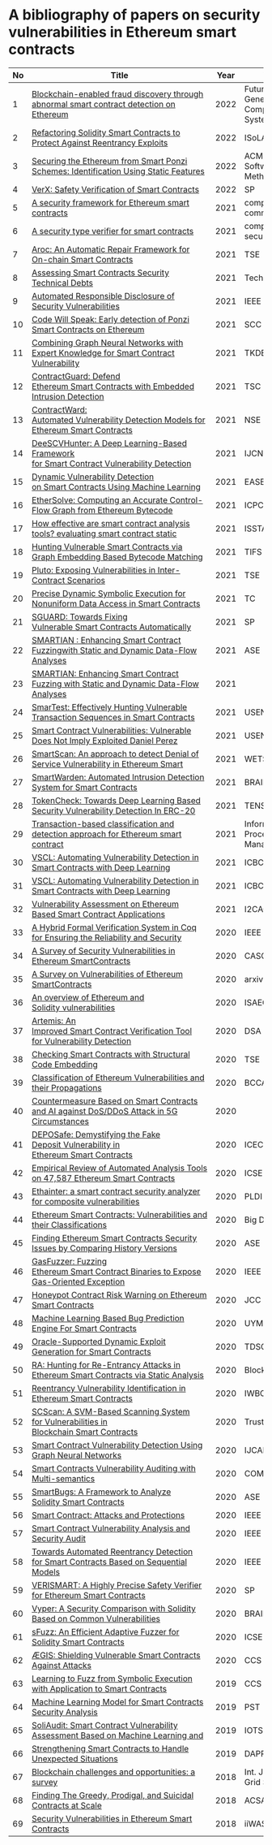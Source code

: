 A bibliography of papers on security vulnerabilities in Ethereum smart contracts
========
| No | Title | Year | Venue  | 
| ---- | ---- | ----- | ----  | 
|1|[Blockchain-enabled fraud discovery through abnormal smart contract detection on Ethereum](https://doi.org/10.1016/j.future.2021.08.023)|2022|Future Generation Computer Systems | 
|2|[Refactoring Solidity Smart Contracts to Protect Against Reentrancy Exploits](https://link-springer-com.ezproxy.uta.edu/chapter/10.1007/978-3-031-19756-7_18)|2022|ISoLA  | 
|3|[Securing the Ethereum from Smart Ponzi Schemes: Identification Using Static Features](https://dl.acm.org/doi/pdf/10.1145/3571847)|2022|ACM Trans. Softw. Eng. Methodol | 
|4|[VerX: Safety Verification of Smart Contracts](https://files.sri.inf.ethz.ch/website/papers/sp20-verx.pdf)|2022|SP | 
|5|[A security framework for Ethereum smart contracts](https://doi.org/10.1016/j.comcom.2021.03.008)|2021|computer communications | 
|6|[A security type verifier for smart contracts](https://doi.org/10.1016/j.cose.2021.102343)|2021|computers and security | 
|7|[Aroc: An Automatic Repair Framework for On-chain Smart Contracts](https://ieeexplore.ieee.org/abstract/document/9591399)|2021|TSE | 
|8|[Assessing Smart Contracts Security Technical Debts](https://arxiv.org/abs/2103.09595)|2021|TechDebt | 
|9|[Automated Responsible Disclosure of Security Vulnerabilities](https://ieeexplore.ieee.org/abstract/document/9606687)|2021|IEEE Access | 
|10|[Code Will Speak: Early detection of Ponzi Smart Contracts on Ethereum](https://ieeexplore.ieee.org/abstract/document/9592458)|2021|SCC | 
|11|[Combining Graph Neural Networks with Expert Knowledge for Smart Contract Vulnerability](https://ieeexplore.ieee.org/abstract/document/9477066)|2021|TKDE | 
|12|[ContractGuard: Defend Ethereum Smart Contracts with Embedded Intrusion Detection](https://ieeexplore.ieee.org/abstract/document/8883087)|2021|TSC | 
|13|[ContractWard: Automated Vulnerability Detection Models for Ethereum Smart Contracts](https://ieeexplore.ieee.org/abstract/document/8967006)|2021|NSE | 
|14|[DeeSCVHunter: A Deep Learning-Based Framework for Smart Contract Vulnerability Detection](https://ieeexplore.ieee.org/abstract/document/9534324)|2021|IJCNN | 
|15|[Dynamic Vulnerability Detection on Smart Contracts Using Machine Learning](https://dl.acm.org/doi/abs/10.1145/3463274.3463348)|2021|EASE | 
|16|[EtherSolve: Computing an Accurate Control-Flow Graph from Ethereum Bytecode](https://arxiv.org/abs/2103.09113)|2021|ICPC | 
|17|[How effective are smart contract analysis tools? evaluating smart contract static](https://dl.acm.org/doi/abs/10.1145/3395363.3397385)|2021|ISSTA | 
|18|[Hunting Vulnerable Smart Contracts via Graph Embedding Based Bytecode Matching](https://ieeexplore.ieee.org/abstract/document/9316905)|2021|TIFS | 
|19|[Pluto: Exposing Vulnerabilities in Inter-Contract Scenarios](https://ieeexplore.ieee.org/abstract/document/9562567)|2021|TSE | 
|20|[Precise Dynamic Symbolic Execution for Nonuniform Data Access in Smart Contracts](https://ieeexplore.ieee.org/abstract/document/9465642)|2021|TC | 
|21|[SGUARD: Towards Fixing Vulnerable Smart Contracts Automatically](https://ieeexplore.ieee.org/stamp/stamp.jsp?tp=&arnumber=9519444)|2021|SP | 
|22|[SMARTIAN : Enhancing Smart Contract Fuzzingwith Static and Dynamic Data-Flow Analyses](https://ieeexplore-ieee-org.ezproxy.uta.edu/document/9678888)|2021|ASE | 
|23|[SMARTIAN: Enhancing Smart Contract Fuzzing with Static and Dynamic Data-Flow Analyses](https://ieeexplore.ieee.org/document/9678888)|2021|&nbsp; | 
|24|[SmarTest: Effectively Hunting Vulnerable Transaction Sequences in Smart Contracts](https://www.usenix.org/system/files/sec21-so.pdf)|2021|USENIX | 
|25|[Smart Contract Vulnerabilities: Vulnerable Does Not Imply Exploited Daniel Perez](https://www.usenix.org/conference/usenixsecurity21/presentation/perez)|2021|USENIX | 
|26|[SmartScan: An approach to detect Denial of Service Vulnerability in Ethereum Smart](https://arxiv.org/abs/2105.02852)|2021|WETSEB | 
|27|[SmartWarden: Automated Intrusion Detection System for Smart Contracts](https://ieeexplore.ieee.org/abstract/document/9569806)|2021| BRAINS | 
|28|[TokenCheck: Towards Deep Learning Based Security Vulnerability Detection In ERC-20](https://ieeexplore.ieee.org/abstract/document/9550913)|2021|TENSY | 
|29|[Transaction-based classification and detection approach for Ethereum smart contract](https://doi.org/10.1016/j.ipm.2020.102462)|2021|Information Processing and Management | 
|30|[VSCL: Automating Vulnerability Detection in Smart Contracts with Deep Learning](https://ieeexplore.ieee.org/abstract/document/9461050)|2021|ICBC | 
|31|[VSCL: Automating Vulnerability Detection in Smart Contracts with Deep Learning](https://ieeexplore.ieee.org/abstract/document/9461050)|2021|ICBC | 
|32|[Vulnerability Assessment on Ethereum Based Smart Contract Applications](https://ieeexplore.ieee.org/abstract/document/9495892)|2021|I2CACIS | 
|33|[A Hybrid Formal Verification System in Coq for Ensuring the Reliability and Security](https://ieeexplore.ieee.org/abstract/document/8970279)|2020|IEEE Access | 
|34|[A Survey of Security Vulnerabilities in Ethereum SmartContracts](https://dl.acm.org/doi/10.5555/3432601.3432611)|2020|CASCON | 
|35|[A Survey on Vulnerabilities of Ethereum SmartContracts](https://arxiv.org/pdf/2012.14481.pdf)|2020|arxiv | 
|36|[An overview of Ethereum and Solidity vulnerabilities](https://ieeexplore.ieee.org/abstract/document/9523638)|2020|ISAECT | 
|37|[Artemis: An Improved Smart Contract Verification Tool for Vulnerability Detection](https://ieeexplore.ieee.org/abstract/document/9331236)|2020|DSA | 
|38|[Checking Smart Contracts with Structural Code Embedding](https://ieeexplore.ieee.org/abstract/document/8979435)|2020|TSE | 
|39|[Classification of Ethereum Vulnerabilities and their Propagations](https://ieeexplore.ieee.org/abstract/document/9274458)|2020|BCCA | 
|40|[Countermeasure Based on Smart Contracts and AI against DoS/DDoS Attack in 5G Circumstances](https://ieeexplore.ieee.org/abstract/document/9277902)|2020|&nbsp; | 
|41|[DEPOSafe: Demystifying the Fake Deposit Vulnerability in Ethereum Smart Contracts](https://ieeexplore.ieee.org/abstract/document/9376204)|2020|ICECCS | 
|42|[Empirical Review of Automated Analysis Tools on 47,587 Ethereum Smart Contracts](https://dl.acm.org/doi/abs/10.1145/3377811.3380364)|2020|ICSE | 
|43|[Ethainter: a smart contract security analyzer for composite vulnerabilities](https://dl.acm.org/doi/abs/10.1145/3385412.3385990)|2020|PLDI | 
|44|[Ethereum Smart Contracts: Vulnerabilities and their Classifications](https://ieeexplore.ieee.org/abstract/document/9439088)|2020|Big Data | 
|45|[Finding Ethereum Smart Contracts Security Issues by Comparing History Versions](https://dl.acm.org/doi/abs/10.1145/3324884.3418923)|2020|ASE | 
|46|[GasFuzzer: Fuzzing Ethereum Smart Contract Binaries to Expose Gas-Oriented Exception](https://ieeexplore.ieee.org/abstract/document/9094680)|2020|IEEE Access | 
|47|[Honeypot Contract Risk Warning on Ethereum Smart Contracts](https://ieeexplore.ieee.org/abstract/document/9183392)|2020|JCC | 
|48|[Machine Learning Based Bug Prediction Engine For Smart Contracts](https://ieeexplore.ieee.org/abstract/document/9247056)|2020|UYMS | 
|49|[Oracle-Supported Dynamic Exploit Generation for Smart Contracts](https://ieeexplore.ieee.org/abstract/document/9256983)|2020|TDSC | 
|50|[RA: Hunting for Re-Entrancy Attacks in Ethereum Smart Contracts via Static Analysis](https://ieeexplore.ieee.org/abstract/document/9284679)|2020|Blockchain | 
|51|[Reentrancy Vulnerability Identification in Ethereum Smart Contracts](https://ieeexplore.ieee.org/abstract/document/9050260)|2020|IWBOSE | 
|52|[SCScan: A SVM-Based Scanning System for Vulnerabilities in Blockchain Smart Contracts](https://ieeexplore.ieee.org/abstract/document/9343119)|2020|TrustCom | 
|53|[Smart Contract Vulnerability Detection Using Graph Neural Networks](https://www.ijcai.org/proceedings/2020/0454.pdf)|2020|IJCAI | 
|54|[Smart Contracts Vulnerability Auditing with Multi-semantics](https://ieeexplore.ieee.org/document/9202747)|2020|COMPSAC | 
|55|[SmartBugs: A Framework to Analyze Solidity Smart Contracts](https://dl.acm.org/doi/abs/10.1145/3324884.3415298)|2020|ASE | 
|56|[Smart Contract: Attacks and Protections](https://ieeexplore.ieee.org/abstract/document/8976179)|2020|IEEE Access | 
|57|[Smart Contract Vulnerability Analysis and Security Audit](https://ieeexplore.ieee.org/abstract/document/9143290)|2020|IEEE Network | 
|58|[Towards Automated Reentrancy Detection for Smart Contracts Based on Sequential Models](https://ieeexplore.ieee.org/abstract/document/8970384)|2020|IEEE Access | 
|59|[VERISMART: A Highly Precise Safety Verifier for Ethereum Smart Contracts](http://prl.korea.ac.kr/~pronto/home/papers/snp20.pdf)|2020|SP | 
|60|[Vyper: A Security Comparison with Solidity Based on Common Vulnerabilities](https://ieeexplore.ieee.org/abstract/document/9223278)|2020|BRAINS | 
|61|[sFuzz: An Efficient Adaptive Fuzzer for Solidity Smart Contracts](https://dl.acm.org/doi/abs/10.1145/3377811.3380334)|2020|ICSE | 
|62|[ÆGIS: Shielding Vulnerable Smart Contracts Against Attacks](https://dl.acm.org/doi/abs/10.1145/3320269.3384756)|2020|CCS | 
|63|[Learning to Fuzz from Symbolic Execution with Application to Smart Contracts](https://dl.acm.org/doi/abs/10.1145/3319535.3363230)|2019|CCS | 
|64|[Machine Learning Model for Smart Contracts Security Analysis](https://ieeexplore.ieee.org/abstract/document/8949045)|2019|PST | 
|65|[SoliAudit: Smart Contract Vulnerability Assessment Based on Machine Learning and](https://ieeexplore.ieee.org/abstract/document/8939256)|2019|IOTSMS | 
|66|[Strengthening Smart Contracts to Handle Unexpected Situations](https://ieeexplore.ieee.org/abstract/document/8783180)|2019|DAPPCON | 
|67|[Blockchain challenges and opportunities: a survey](https://allquantor.at/blockchainbib/pdf/zheng2018blockchain.pdf)|2018|Int. J. Web and Grid Services | 
|68|[Finding The Greedy, Prodigal, and Suicidal Contracts at Scale](https://dl-acm-org.ezproxy.uta.edu/doi/10.1145/3274694.3274743)|2018|ACSAC | 
|69|[Security Vulnerabilities in Ethereum Smart  Contracts](https://ieeexplore-ieee-org.ezproxy.uta.edu/document/8726833)|2018|iiWAS | 
